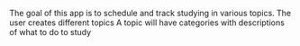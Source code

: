 The goal of this app is to schedule and track studying in various topics.
The user creates different topics
A topic will have categories with descriptions of what to do to study

